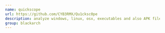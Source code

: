 ```yaml
---
name: quickscope
url: https://github.com/CYB3RMX/Qu1cksc0pe
description: analyze windows, linux, osx, executables and also APK files. URL : https://github.com/CYB3RMX/Qu1cksc0pe Groups : blackarch blackarch-binary blackarch-reversing
group: blackarch
---
```

